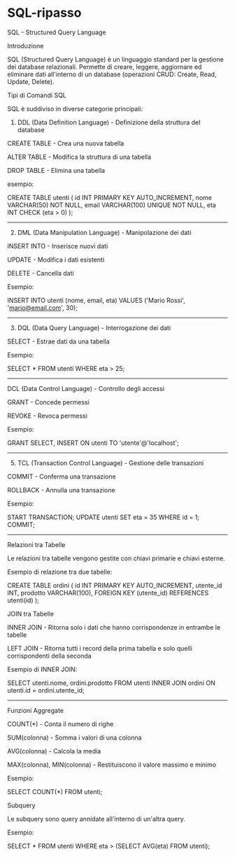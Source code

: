 # SQL-ripasso


SQL - Structured Query Language

Introduzione

SQL (Structured Query Language) è un linguaggio standard per la gestione dei database relazionali. Permette di creare, leggere, aggiornare ed eliminare dati all'interno di un database (operazioni CRUD: Create, Read, Update, Delete).

Tipi di Comandi SQL

SQL è suddiviso in diverse categorie principali:

1. DDL (Data Definition Language) - Definizione della struttura del database

CREATE TABLE - Crea una nuova tabella

ALTER TABLE - Modifica la struttura di una tabella

DROP TABLE - Elimina una tabella

esempio:

CREATE TABLE utenti (
    id INT PRIMARY KEY AUTO_INCREMENT,
    nome VARCHAR(50) NOT NULL,
    email VARCHAR(100) UNIQUE NOT NULL,
    eta INT CHECK (eta > 0)
);

----------------------------------------------------------------------------------------------------------------------------------------------------

2. DML (Data Manipulation Language) - Manipolazione dei dati

INSERT INTO - Inserisce nuovi dati

UPDATE - Modifica i dati esistenti

DELETE - Cancella dati

Esempio:

INSERT INTO utenti (nome, email, eta) VALUES ('Mario Rossi', 'mario@email.com', 30);

----------------------------------------------------------------------------------------------------------------------------------------------------

3. DQL (Data Query Language) - Interrogazione dei dati

SELECT - Estrae dati da una tabella

Esempio:

SELECT * FROM utenti WHERE eta > 25;

----------------------------------------------------------------------------------------------------------------------------------------------------

DCL (Data Control Language) - Controllo degli accessi

GRANT - Concede permessi

REVOKE - Revoca permessi

Esempio:

GRANT SELECT, INSERT ON utenti TO 'utente'@'localhost';

----------------------------------------------------------------------------------------------------------------------------------------------------

5. TCL (Transaction Control Language) - Gestione delle transazioni

COMMIT - Conferma una transazione

ROLLBACK - Annulla una transazione

Esempio:

START TRANSACTION;
UPDATE utenti SET eta = 35 WHERE id = 1;
COMMIT;

----------------------------------------------------------------------------------------------------------------------------------------------------

Relazioni tra Tabelle

Le relazioni tra tabelle vengono gestite con chiavi primarie e chiavi esterne.

Esempio di relazione tra due tabelle:

CREATE TABLE ordini (
    id INT PRIMARY KEY AUTO_INCREMENT,
    utente_id INT,
    prodotto VARCHAR(100),
    FOREIGN KEY (utente_id) REFERENCES utenti(id)
);

JOIN tra Tabelle

INNER JOIN - Ritorna solo i dati che hanno corrispondenze in entrambe le tabelle

LEFT JOIN - Ritorna tutti i record della prima tabella e solo quelli corrispondenti della seconda

Esempio di INNER JOIN:

SELECT utenti.nome, ordini.prodotto
FROM utenti
INNER JOIN ordini ON utenti.id = ordini.utente_id;

----------------------------------------------------------------------------------------------------------------------------------------------------

Funzioni Aggregate

COUNT(*) - Conta il numero di righe

SUM(colonna) - Somma i valori di una colonna

AVG(colonna) - Calcola la media

MAX(colonna), MIN(colonna) - Restituiscono il valore massimo e minimo

Esempio:

SELECT COUNT(*) FROM utenti;

Subquery

Le subquery sono query annidate all'interno di un'altra query.

Esempio:

SELECT * FROM utenti WHERE eta > (SELECT AVG(eta) FROM utenti);